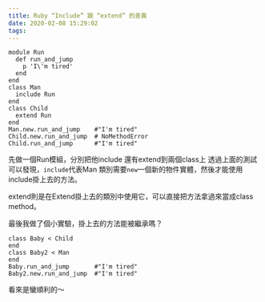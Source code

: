 ```yaml
---
title: Ruby “Include” 跟 “extend” 的差異
date: 2020-02-08 15:29:02
tags:
---
```

```
module Run
  def run_and_jump
    p 'I\'m tired'
  end
end
class Man
  include Run
end
class Child
  extend Run
end
Man.new.run_and_jump    #"I'm tired"
Child.new.run_and_jump  # NoMethodError
Child.run_and_jump      #"I'm tired"
```

先做一個Run模組，分別把他include 還有extend到兩個class上
透過上面的測試可以發現，`include`代表Man 類別需要`new`一個新的物件實體，然後才能使用 include掛上去的方法。

extend則是在Extend掛上去的類別中使用它，可以直接把方法拿過來當成class method。

最後我做了個小實驗，掛上去的方法能被繼承嗎？

```
class Baby < Child
end
class Baby2 < Man
end
Baby.run_and_jump       #"I'm tired"
Baby2.new.run_and_jump  #"I'm tired"
```

看來是蠻順利的～